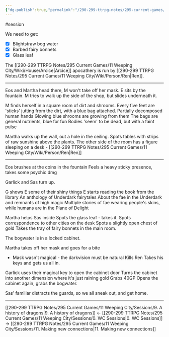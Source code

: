 ```yaml
---
{"dg-publish":true,"permalink":"/290-299-ttrpg-notes/295-current-games/11-weeping-city/sessions/10-apothecary-heist/"}
---
```



#session 

We need to get:
- [x] Blightstraw bog water
- [x] Barbed fairy bonnets
- [x] Glass leaf

The [[290-299 TTRPG Notes/295 Current Games/11 Weeping City/Wiki/House/Arcice\|Arcice]] apocathery is run by [[290-299 TTRPG Notes/295 Current Games/11 Weeping City/Wiki/Person/Ren\|Ren]].

---

Eos and Martha head there, M won't take off her mask.
E sits by the fountain. M tries to walk up the side of the shop, but slides underneath it.

M finds herself in a square room of dirt and shrooms.
Every five feet are 'sticks' jutting from the dirt, with a blue bag attached.
	Partially decomposed human hands
	Glowing blue shrooms are growing from them
	The bags are general nutrients, blue for fun
	Bodies 'seem' to be dead, but with a faint pulse

Martha walks up the wall, out a hole in the ceiling.
Spots tables with strips of raw sunshine above the plants.
The other side of the room has a figure sleeping on a desk - [[290-299 TTRPG Notes/295 Current Games/11 Weeping City/Wiki/Person/Ren\|Ren]]

---

Eos brushes at the coins in the fountain
Feels a heavy sticky presence, takes some psychic dmg

Garlick and Sas turn up.

G shows E some of their shiny things
E starts reading the book from the library
	An anthology of Underdark fairytales
	About the fae in the Underdark and remnants of high magic
	Multiple stories of fae wearing people's skins, while humans are in the Plane of Delight

Martha helps Sas inside
Spots the glass leaf - takes it.
Spots correspondence to other cities on the desk
Spots a slightly open chest of gold
Takes the tray of fairy bonnets in the main room.

The bogwater is in a locked cabinet.

Martha takes off her mask and goes for a bite
- Mask wasn't magical - the darkvision must be natural
Kills Ren
Takes his keys and gets us all in.

Garlick uses their magical key to open the cabinet door
Turns the cabinet into another dimension where it's just raining gold
Grabs 40GP
Opens the cabinet again, grabs the bogwater.

Sas' familiar distracts the guards, so we all sneak out, and get home.

---

[[290-299 TTRPG Notes/295 Current Games/11 Weeping City/Sessions/9. A history of dragons\|9. A history of dragons]] <- [[290-299 TTRPG Notes/295 Current Games/11 Weeping City/Sessions/0. WC Sessions\|0. WC Sessions]] -> [[290-299 TTRPG Notes/295 Current Games/11 Weeping City/Sessions/11. Making new connections\|11. Making new connections]]